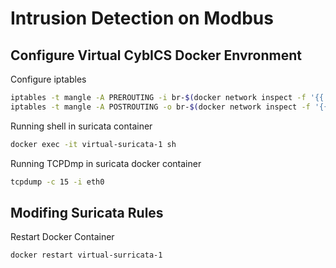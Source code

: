 # Intrusion Detection on Modbus

## Configure Virtual CybICS Docker Envronment

Configure iptables
```sh
iptables -t mangle -A PREROUTING -i br-$(docker network inspect -f '{{.Id}}' virtual_virt-cybics | cut -c1-12) -j TEE --gateway 172.18.0.7
iptables -t mangle -A POSTROUTING -o br-$(docker network inspect -f '{{.Id}}' virtual_virt-cybics | cut -c1-12) -j TEE --gateway 172.18.0.7
```

Running shell in suricata container
```sh
docker exec -it virtual-suricata-1 sh
```

Running TCPDmp in suricata docker container
```sh
tcpdump -c 15 -i eth0
```


## Modifing Suricata Rules

Restart Docker Container
```sh
docker restart virtual-surricata-1
```
